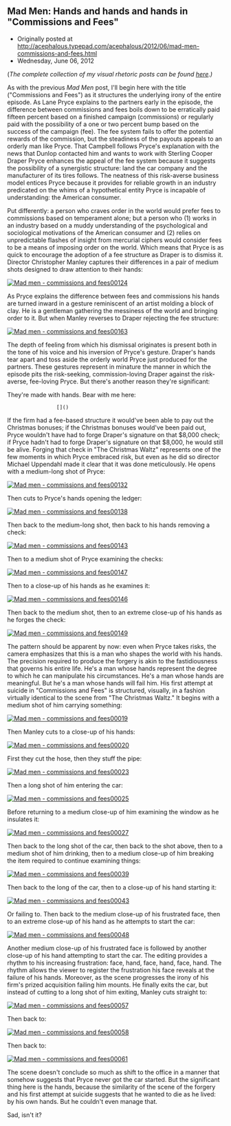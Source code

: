 ## Mad Men: Hands and hands and hands in "Commissions and Fees"

 * Originally posted at http://acephalous.typepad.com/acephalous/2012/06/mad-men-commissions-and-fees.html
 * Wednesday, June 06, 2012



(_The complete collection of my visual rhetoric posts can be found [here](http://acephalous.typepad.com/acephalous/2012/02/scott-eric-kaufmans-visual-rhetoric-compendium-as-of-11282011.html).)_

As with the previous _Mad Men_ post, I'll begin here with the title ("Commissions and Fees") as it structures the underlying irony of the entire episode. As Lane Pryce explains to the partners early in the episode, the difference between commissions and fees boils down to be erratically paid fifteen percent based on a finished campaign (commissions) or regularly paid with the possibility of a one or two percent bump based on the success of the campaign (fee). The fee system fails to offer the potential rewards of the commission, but the steadiness of the payouts appeals to an orderly man like Pryce. That Campbell follows Pryce's explanation with the news that Dunlop contacted him and wants to work with Sterling Cooper Draper Pryce enhances the appeal of the fee system because it suggests the possibility of a synergistic structure: land the car company and the manufacturer of its tires follows. The neatness of this risk-averse business model entices Pryce because it provides for reliable growth in an industry predicated on the whims of a hypothetical entity Pryce is incapable of understanding: the American consumer. 

Put differently: a person who craves order in the world would prefer fees to commissions based on temperament alone; but a person who (1) works in an industry based on a muddy understanding of the psychological and sociological motivations of the American consumer and (2) relies on unpredictable flashes of insight from mercurial ciphers would consider fees to be a means of imposing order on the world. Which means that Pryce is as quick to encourage the adoption of a fee structure as Draper is to dismiss it. Director Christopher Manley captures their differences in a pair of medium shots designed to draw attention to their hands:

[![Mad men - commissions and fees00124](http://acephalous.typepad.com/.a/6a00d8341c2df453ef0163062faf6c970d-500wi "Mad men - commissions and fees00124")](http://acephalous.typepad.com/.a/6a00d8341c2df453ef0163062faf6c970d-popup)

As Pryce explains the difference between fees and commissions his hands are turned inward in a gesture reminiscent of an artist molding a block of clay. He is a gentleman gathering the messiness of the world and bringing order to it. But when Manley reverses to Draper rejecting the fee structure:

[![Mad men - commissions and fees00163](http://acephalous.typepad.com/.a/6a00d8341c2df453ef016767231c69970b-500wi "Mad men - commissions and fees00163")](http://acephalous.typepad.com/.a/6a00d8341c2df453ef016767231c69970b-popup)

The depth of feeling from which his dismissal originates is present both in the tone of his voice and his inversion of Pryce's gesture. Draper's hands tear apart and toss aside the orderly world Pryce just produced for the partners. These gestures represent in minature the manner in which the episode pits the risk-seeking, commission-loving Draper against the risk-averse, fee-loving Pryce. But there's another reason they're significant:

They're made with hands. Bear with me here:

		

					[]()
			

If the firm had a fee-based structure it would've been able to pay out the Christmas bonuses; if the Christmas bonuses would've been paid out, Pryce wouldn't have had to forge Draper's signature on that $8,000 check; if Pryce hadn't had to forge Draper's signature on that $8,000, he would still be alive. Forging that check in "The Christmas Waltz" represents one of the few moments in which Pryce embraced risk, but even as he did so director Michael Uppendahl made it clear that it was done meticulously. He opens with a medium-long shot of Pryce:

[![Mad men - commissions and fees00132](http://acephalous.typepad.com/.a/6a00d8341c2df453ef01676723852e970b-500wi "Mad men - commissions and fees00132")](http://acephalous.typepad.com/.a/6a00d8341c2df453ef01676723852e970b-popup)

Then cuts to Pryce's hands opening the ledger:

[![Mad men - commissions and fees00138](http://acephalous.typepad.com/.a/6a00d8341c2df453ef016306300037970d-500wi "Mad men - commissions and fees00138")](http://acephalous.typepad.com/.a/6a00d8341c2df453ef016306300037970d-popup)

Then back to the medium-long shot, then back to his hands removing a check:

[![Mad men - commissions and fees00143](http://acephalous.typepad.com/.a/6a00d8341c2df453ef016306300274970d-500wi "Mad men - commissions and fees00143")](http://acephalous.typepad.com/.a/6a00d8341c2df453ef016306300274970d-popup)

Then to a medium shot of Pryce examining the checks:

[![Mad men - commissions and fees00147](http://acephalous.typepad.com/.a/6a00d8341c2df453ef016767238dac970b-500wi "Mad men - commissions and fees00147")](http://acephalous.typepad.com/.a/6a00d8341c2df453ef016767238dac970b-popup)

Then to a close-up of his hands as he examines it:

[![Mad men - commissions and fees00146](http://acephalous.typepad.com/.a/6a00d8341c2df453ef016306300620970d-500wi "Mad men - commissions and fees00146")](http://acephalous.typepad.com/.a/6a00d8341c2df453ef016306300620970d-popup)

Then back to the medium shot, then to an extreme close-up of his hands as he forges the check:

[![Mad men - commissions and fees00149](http://acephalous.typepad.com/.a/6a00d8341c2df453ef017615193d8e970c-500wi "Mad men - commissions and fees00149")](http://acephalous.typepad.com/.a/6a00d8341c2df453ef017615193d8e970c-popup)

The pattern should be apparent by now: even when Pryce takes risks, the camera emphasizes that this is a man who shapes the world with his hands. The precision required to produce the forgery is akin to the fastidiousness that governs his entire life. He's a man whose hands represent the degree to which he can manipulate his circumstances. He's a man whose hands are meaningful. But he's a man whose hands will fail him. His first attempt at suicide in "Commissions and Fees" is structured, visually, in a fashion virtually identical to the scene from "The Christmas Waltz." It begins with a medium shot of him carrying something:

[![Mad men - commissions and fees00019](http://acephalous.typepad.com/.a/6a00d8341c2df453ef0163063015f6970d-500wi "Mad men - commissions and fees00019")](http://acephalous.typepad.com/.a/6a00d8341c2df453ef0163063015f6970d-popup)

Then Manley cuts to a close-up of his hands:

[![Mad men - commissions and fees00020](http://acephalous.typepad.com/.a/6a00d8341c2df453ef016767239f79970b-500wi "Mad men - commissions and fees00020")](http://acephalous.typepad.com/.a/6a00d8341c2df453ef016767239f79970b-popup)

First they cut the hose, then they stuff the pipe:

[![Mad men - commissions and fees00023](http://acephalous.typepad.com/.a/6a00d8341c2df453ef0163063018d4970d-500wi "Mad men - commissions and fees00023")](http://acephalous.typepad.com/.a/6a00d8341c2df453ef0163063018d4970d-popup)

Then a long shot of him entering the car:

[![Mad men - commissions and fees00025](http://acephalous.typepad.com/.a/6a00d8341c2df453ef01676723a2b9970b-500wi "Mad men - commissions and fees00025")](http://acephalous.typepad.com/.a/6a00d8341c2df453ef01676723a2b9970b-popup)

Before returning to a medium close-up of him examining the window as he insulates it:

[![Mad men - commissions and fees00027](http://acephalous.typepad.com/.a/6a00d8341c2df453ef016306301bbb970d-500wi "Mad men - commissions and fees00027")](http://acephalous.typepad.com/.a/6a00d8341c2df453ef016306301bbb970d-popup)

Then back to the long shot of the car, then back to the shot above, then to a medium shot of him drinking, then to a medium close-up of him breaking the item required to continue examining things:

[![Mad men - commissions and fees00039](http://acephalous.typepad.com/.a/6a00d8341c2df453ef01676723a792970b-500wi "Mad men - commissions and fees00039")](http://acephalous.typepad.com/.a/6a00d8341c2df453ef01676723a792970b-popup)

Then back to the long of the car, then to a close-up of his hand starting it:

[![Mad men - commissions and fees00043](http://acephalous.typepad.com/.a/6a00d8341c2df453ef0163063020d4970d-500wi "Mad men - commissions and fees00043")](http://acephalous.typepad.com/.a/6a00d8341c2df453ef0163063020d4970d-popup)

Or failing to. Then back to the medium close-up of his frustrated face, then to an extreme close-up of his hand as he attempts to start the car:

[![Mad men - commissions and fees00048](http://acephalous.typepad.com/.a/6a00d8341c2df453ef01676723abd9970b-500wi "Mad men - commissions and fees00048")](http://acephalous.typepad.com/.a/6a00d8341c2df453ef01676723abd9970b-popup)

Another medium close-up of his frustrated face is followed by another close-up of his hand attempting to start the car. The editing provides a rhythm to his increasing frustration: face, hand, face, hand, face, hand. The rhythm allows the viewer to register the frustration his face reveals at the failure of his hands. Moreover, as the scene progresses the irony of his firm's prized acquisition failing him mounts. He finally exits the car, but instead of cutting to a long shot of him exiting, Manley cuts straight to:

[![Mad men - commissions and fees00057](http://acephalous.typepad.com/.a/6a00d8341c2df453ef01676723b60e970b-500wi "Mad men - commissions and fees00057")](http://acephalous.typepad.com/.a/6a00d8341c2df453ef01676723b60e970b-popup)

Then back to:

[![Mad men - commissions and fees00058](http://acephalous.typepad.com/.a/6a00d8341c2df453ef016306302ef6970d-500wi "Mad men - commissions and fees00058")](http://acephalous.typepad.com/.a/6a00d8341c2df453ef016306302ef6970d-popup)

Then back to:

[![Mad men - commissions and fees00061](http://acephalous.typepad.com/.a/6a00d8341c2df453ef016306302fbe970d-500wi "Mad men - commissions and fees00061")](http://acephalous.typepad.com/.a/6a00d8341c2df453ef016306302fbe970d-popup)

The scene doesn't conclude so much as shift to the office in a manner that somehow suggests that Pryce never got the car started. But the significant thing here is the hands, because the similarity of the scene of the forgery and his first attempt at suicide suggests that he wanted to die as he lived: by his own hands. But he couldn't even manage that.

Sad, isn't it?

			
